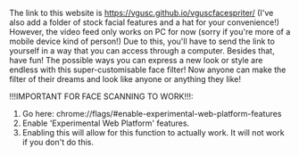 The link to this website is https://vgusc.github.io/vguscfacespriter/
(I've also add a folder of stock facial features and a hat for your convenience!)
However, the video feed only works on PC for now (sorry if you're more of a mobile device kind of person!)
Due to this, you'll have to send the link to yourself in a way that you can access through a computer.
Besides that, have fun! The possible ways you can express a new look or style are endless with this super-customisable face filter!
Now anyone can make the filter of their dreams and look like anyone or anything they like!

!!!IMPORTANT FOR FACE SCANNING TO WORK!!!:
1. Go here: chrome://flags/#enable-experimental-web-platform-features
2. Enable 'Experimental Web Platform' features.
3. Enabling this will allow for this function to actually work. It will not work if you don't do this.
